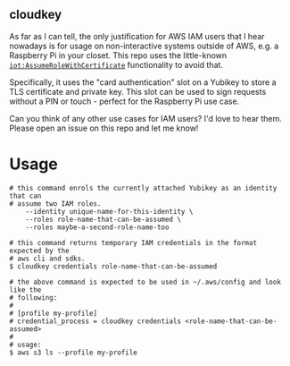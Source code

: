 ## cloudkey

As far as I can tell, the only justification for AWS IAM users that I hear 
nowadays is for usage on non-interactive systems outside of AWS, e.g. a Raspberry 
Pi in your closet. This repo uses the little-known [`iot:AssumeRoleWithCertificate`][aws-blog]
functionality to avoid that.

Specifically, it uses the "card authentication" slot on a Yubikey to store a TLS
certificate and private key. This slot can be used to sign requests without a PIN
or touch - perfect for the Raspberry Pi use case. 

Can you think of any other use cases for IAM users? I'd love to hear them. Please
open an issue on this repo and let me know!

# Usage

```
# this command enrols the currently attached Yubikey as an identity that can
# assume two IAM roles.
    --identity unique-name-for-this-identity \
    --roles role-name-that-can-be-assumed \
    --roles maybe-a-second-role-name-too
    
# this command returns temporary IAM credentials in the format expected by the
# aws cli and sdks. 
$ cloudkey credentials role-name-that-can-be-assumed

# the above command is expected to be used in ~/.aws/config and look like the 
# following:
#
# [profile my-profile]
# credential_process = cloudkey credentials <role-name-that-can-be-assumed>
#
# usage:
$ aws s3 ls --profile my-profile 
```

[aws-blog]: https://aws.amazon.com/blogs/security/how-to-eliminate-the-need-for-hardcoded-aws-credentials-in-devices-by-using-the-aws-iot-credentials-provider/
